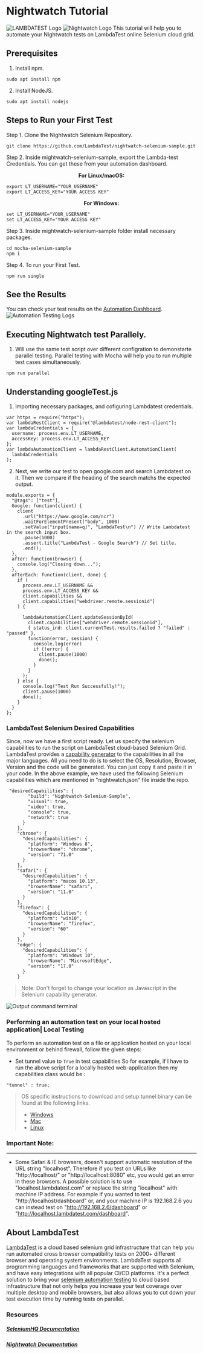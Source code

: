 # Nightwatch Tutorial

![LAMBDATEST Logo](https://www.lambdatest.com/blog/wp-content/uploads/2020/04/Lambdatest-logo-e1586434547512.png) ![Nightwatch Logo](https://www.lambdatest.com/blog/wp-content/uploads/2020/04/nightwatchh.png)
This tutorial will help you to automate your Nightwatch tests on LambdaTest online Selenium cloud grid.

## Prerequisites

1. Install npm.

```
sudo apt install npm
```

2. Install NodeJS.

```
sudo apt install nodejs
```

## Steps to Run your First Test

Step 1. Clone the Nightwatch Selenium Repository.

```
git clone https://github.com/LambdaTest/nightwatch-selenium-sample.git
```

Step 2. Inside mightwatch-selenium-sample, export the Lambda-test Credentials. You can get these from your automation dashboard.

<p align="center">
   <b>For Linux/macOS:</b>

```
export LT_USERNAME="YOUR_USERNAME"
export LT_ACCESS_KEY="YOUR ACCESS KEY"
```

<p align="center">
   <b>For Windows:</b>

```
set LT_USERNAME="YOUR_USERNAME"
set LT_ACCESS_KEY="YOUR ACCESS KEY"
```

Step 3. Inside mightwatch-selenium-sample folder install necessary packages.

```
cd mocha-selenium-sample
npm i
```

Step 4. To run your First Test.

```
npm run single
```

## See the Results

You can check your test results on the [Automation Dashboard](https://automation.lambdatest.com/build).
![Automation Testing Logs](https://www.lambdatest.com/blog/wp-content/uploads/2020/04/automation-output-nightwatch.png)

## Executing Nightwatch test Parallely.

1. Will use the same test script over different configration to demonstarte parallel testing. Parallel testing with Mocha will help you to run multiple test cases simultaneously.

```
npm run parallel
```

## Understanding googleTest.js

1. Importing necessary packages, and cofiguring Lambdatest credentials.

```
var https = require("https");
var lambdaRestClient = require("@lambdatest/node-rest-client");
var lambdaCredentials = {
  username: process.env.LT_USERNAME,
  accessKey: process.env.LT_ACCESS_KEY
};
var lambdaAutomationClient = lambdaRestClient.AutomationClient(
  lambdaCredentials
);
```

2. Next, we write our test to open google.com and search Lambdatest on it. Then we compare if the heading of the search matchs the expected output.

```
module.exports = {
  "@tags": ["test"],
  Google: function(client) {
    client
      .url("https://www.google.com/ncr")
      .waitForElementPresent("body", 1000)
      .setValue("input[name=q]", "LambdaTest\n") // Write Lambdatest in the search input box.
      .pause(1000)
      .assert.title("LambdaTest - Google Search") // Set title.
      .end();
  },
  after: function(browser) {
    console.log("Closing down...");
  },
  afterEach: function(client, done) {
    if (
      process.env.LT_USERNAME &&
      process.env.LT_ACCESS_KEY &&
      client.capabilities &&
      client.capabilities["webdriver.remote.sessionid"]
    ) {

      lambdaAutomationClient.updateSessionById(
        client.capabilities["webdriver.remote.sessionid"],
        { status_ind: client.currentTest.results.failed ? "failed" : "passed" },
        function(error, session) {
          console.log(error)
          if (!error) {
            client.pause(1000)
            done();
          }
        }
      );
    } else {
      console.log("Test Run Successfully!");
      client.pause(1000)
      done();
    }
  }
};
```

### LambdaTest Selenium Desired Capabilities

Since, now we have a first script ready. Let us specify the selenium capabilities to run the script on LambdaTest cloud-based Selenium Grid. LambdaTest provides a [capability generator](https://www.lambdatest.com/capabilities-generator/) to the capabilities in all the major languages. All you need to do is to select the OS, Resolution, Browser, Version and the code will be generated. You can just copy it and paste it in your code. In the above example, we have used the following Selenium capabilities which are mentioned in "nightwatch.json" file inside the repo.

```
 "desiredCapabilities": {
        "build": "Nightwatch-Selenium-Sample",
        "visual": true,
        "video": true,
        "console": true,
        "network": true
      }
    },
    "chrome": {
      "desiredCapabilities": {
        "platform": "Windows 8",
        "browserName": "chrome",
        "version": "71.0"
      }
    },
    "safari": {
      "desiredCapabilities": {
        "platform": "macos 10.13",
        "browserName": "safari",
        "version": "11.0"
      }
    },
    "firefox": {
      "desiredCapabilities": {
        "platform": "win10",
        "browserName": "firefox",
        "version": "60"
      }
    },
    "edge": {
      "desiredCapabilities": {
        "platform": "Windows 10",
        "browserName": "MicrosoftEdge",
        "version": "17.0"
      }
    }
```

> Note: Don't forget to change your location as Javascript in the Selenium capability generator.

![Output command terminal](https://www.lambdatest.com/blog/wp-content/uploads/2020/04/output-paralllel-nightwatch.png)

### Performing an automation test on your local hosted application| Local Testing

To perform an automation test on a file or application hosted on your local environment or behind firewall, follow the given steps:

- Set tunnel value to `True` in test capabilities
  So for example, if I have to run the above script for a locally hosted web-application then my capabilities class would be :

`"tunnel" : true;`

> OS specific instructions to download and setup tunnel binary can be found at the following links.
>
> - [Windows](https://www.lambdatest.com/support/docs/display/TD/Local+Testing+For+Windows)
> - [Mac](https://www.lambdatest.com/support/docs/display/TD/Local+Testing+For+MacOS)
> - [Linux](https://www.lambdatest.com/support/docs/display/TD/Local+Testing+For+Linux)

### Important Note:

---

- Some Safari & IE browsers, doesn't support automatic resolution of the URL string "localhost". Therefore if you test on URLs like "http://localhost/" or "http://localhost:8080" etc, you would get an error in these browsers. A possible solution is to use "localhost.lambdatest.com" or replace the string "localhost" with machine IP address. For example if you wanted to test "http://localhost/dashboard" or, and your machine IP is 192.168.2.6 you can instead test on "http://192.168.2.6/dashboard" or "http://localhost.lambdatest.com/dashboard".

## About LambdaTest

[LambdaTest](https://www.lambdatest.com/) is a cloud based selenium grid infrastructure that can help you run automated cross browser compatibility tests on 2000+ different browser and operating system environments. LambdaTest supports all programming languages and frameworks that are supported with Selenium, and have easy integrations with all popular CI/CD platforms. It's a perfect solution to bring your [selenium automation testing](https://www.lambdatest.com/selenium-automation) to cloud based infrastructure that not only helps you increase your test coverage over multiple desktop and mobile browsers, but also allows you to cut down your test execution time by running tests on parallel.

### Resources

##### [SeleniumHQ Documentation](http://www.seleniumhq.org/docs/)

##### [Nightwatch Documentation](https://www.lambdatest.com/support/docs/nightwatch-with-selenium-running-nightwatch-automation-scripts-on-lambdatest-selenium-grid/)
